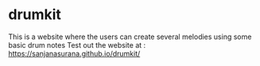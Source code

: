 # drumkit
This is a website where the users can create several melodies using some basic drum notes
Test out the website at :
https://sanjanasurana.github.io/drumkit/
